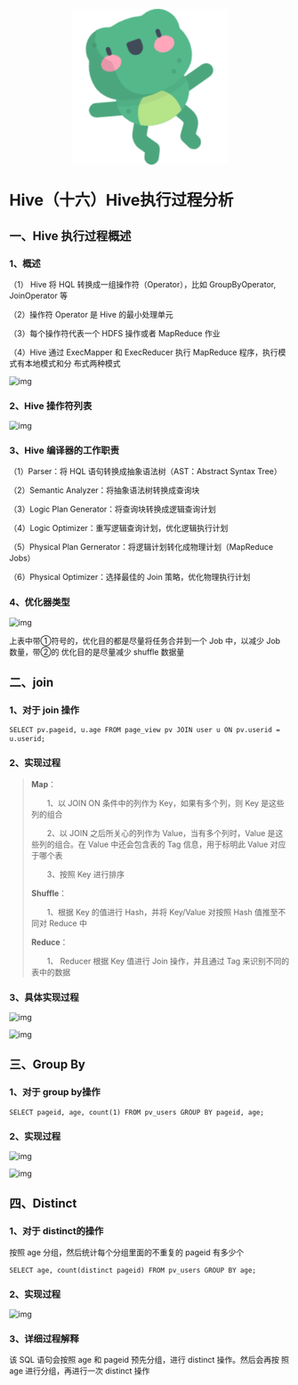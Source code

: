 <p align="center">
    <img width="280px" src="image/dongwu/1/k7.png" >
</p>

# Hive（十六）Hive执行过程分析

## 一、Hive 执行过程概述

### 1、概述

（1） Hive 将 HQL 转换成一组操作符（Operator），比如 GroupByOperator, JoinOperator 等

（2）操作符 Operator 是 Hive 的最小处理单元

（3）每个操作符代表一个 HDFS 操作或者 MapReduce 作业

（4）Hive 通过 ExecMapper 和 ExecReducer 执行 MapReduce 程序，执行模式有本地模式和分 布式两种模式

![img](https://images2018.cnblogs.com/blog/1228818/201804/1228818-20180415144838165-35453427.png)

### 2、Hive 操作符列表

![img](https://images2018.cnblogs.com/blog/1228818/201804/1228818-20180415144858715-1662976456.png)

### 3、Hive 编译器的工作职责

（1）Parser：将 HQL 语句转换成抽象语法树（AST：Abstract Syntax Tree）

（2）Semantic Analyzer：将抽象语法树转换成查询块

（3）Logic Plan Generator：将查询块转换成逻辑查询计划

（4）Logic Optimizer：重写逻辑查询计划，优化逻辑执行计划

（5）Physical Plan Gernerator：将逻辑计划转化成物理计划（MapReduce Jobs）

（6）Physical Optimizer：选择最佳的 Join 策略，优化物理执行计划

### 4、优化器类型

![img](https://images2018.cnblogs.com/blog/1228818/201804/1228818-20180415145116276-990825971.png)

上表中带①符号的，优化目的都是尽量将任务合并到一个 Job 中，以减少 Job 数量，带②的 优化目的是尽量减少 shuffle 数据量

## 二、join

### 1、对于 join 操作

```
SELECT pv.pageid, u.age FROM page_view pv JOIN user u ON pv.userid = u.userid;
```

### 2、实现过程

>  **Map**：
>
> 　　1、以 JOIN ON 条件中的列作为 Key，如果有多个列，则 Key 是这些列的组合
>
> 　　2、以 JOIN 之后所关心的列作为 Value，当有多个列时，Value 是这些列的组合。在 Value 中还会包含表的 Tag 信息，用于标明此 Value 对应于哪个表
>
> 　　3、按照 Key 进行排序
>
> **Shuffle**：
>
> 　　1、根据 Key 的值进行 Hash，并将 Key/Value 对按照 Hash 值推至不同对 Reduce 中
>
> **Reduce**：
>
> 　　1、 Reducer 根据 Key 值进行 Join 操作，并且通过 Tag 来识别不同的表中的数据

### 3、具体实现过程

![img](https://images2018.cnblogs.com/blog/1228818/201804/1228818-20180415145350148-1004247692.png)

![img](https://images2018.cnblogs.com/blog/1228818/201804/1228818-20180415145404099-741231817.png)

## 三、Group By

### 1、对于 group by操作

```
SELECT pageid, age, count(1) FROM pv_users GROUP BY pageid, age; 
```

### 2、实现过程

![img](https://images2018.cnblogs.com/blog/1228818/201804/1228818-20180415145530734-1261579451.png)

![img](https://images2018.cnblogs.com/blog/1228818/201804/1228818-20180415145542017-1372728782.png)

## 四、Distinct

### 1、对于 distinct的操作

按照 age 分组，然后统计每个分组里面的不重复的 pageid 有多少个

```
SELECT age, count(distinct pageid) FROM pv_users GROUP BY age;
```

### 2、实现过程

![img](https://images2018.cnblogs.com/blog/1228818/201804/1228818-20180415145718259-315447256.png)



### 3、详细过程解释

该 SQL 语句会按照 age 和 pageid 预先分组，进行 distinct 操作。然后会再按 照 age 进行分组，再进行一次 distinct 操作